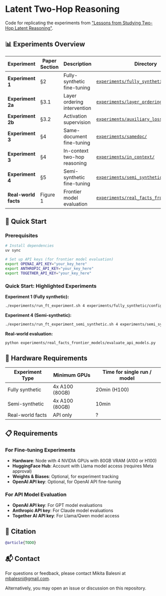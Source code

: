 # Latent Two-Hop Reasoning

Code for replicating the experiments from ["Lessons from Studying Two-Hop Latent Reasoning"](https://arxiv.org/abs/2411.16353).

## 📊 Experiments Overview

| Experiment | Paper Section | Description | Directory |
|------------|---------------|-------------|-----------|
| **Experiment 1** | §2 | Fully-synthetic fine-tuning | [`experiments/fully_synthetic/`](experiments/fully_synthetic/) |
| **Experiment 2a** | §3.1 | Layer ordering intervention | [`experiments/layer_ordering/`](experiments/layer_ordering/) |
| **Experiment 2b** | §3.2 | Activation supervision | [`experiments/auxiliary_loss/`](experiments/auxiliary_loss/) |
| **Experiment 3** | §4 | Same-document fine-tuning | [`experiments/samedoc/`](experiments/samedoc/) |
| **Experiment 3** | §4 | In-context two-hop reasoning | [`experiments/in_context/`](experiments/in_context/) |
| **Experiment 4** | §5 | Semi-synthetic fine-tuning | [`experiments/semi_synthetic/`](experiments/semi_synthetic/) |
| **Real-world facts** | Figure 1 | Frontier model evaluation | [`experiments/real_facts_frontier_models/`](experiments/real_facts_frontier_models/) |

## 🚀 Quick Start

### Prerequisites
```bash
# Install dependencies
uv sync
```

```bash
# Set up API keys (for frontier model evaluation)
export OPENAI_API_KEY="your_key_here"
export ANTHROPIC_API_KEY="your_key_here"  
export TOGETHER_API_KEY="your_key_here"
```

### Quick Start: Highlighted Experiments

**Experiment 1 (Fully synthetic):**
```bash
./experiments/run_ft_experiment.sh 4 experiments/fully_synthetic/configs/no_cot_and_cot.yaml
```

**Experiment 4 (Semi-synthetic):**
```bash
./experiments/run_ft_experiment_semi_synthetic.sh 4 experiments/semi_synthetic/configs/universities.yaml
```

**Real-world evaluation:**
```bash
python experiments/real_facts_frontier_models/evaluate_api_models.py
```

## 🔧 Hardware Requirements

| Experiment Type    | Minimum GPUs        | Time for single run / model  |
|--------------------|--------------------|-------|
| Fully synthetic    | 4x A100 (80GB)     | 20min (H100)  |
| Semi-synthetic     | 4x A100 (80GB)     | 10min |
| Real-world facts    | API only           | ? |

## 📋 Requirements

### For Fine-tuning Experiments
- **Hardware**: Node with 4 NVIDIA GPUs with 80GB VRAM (A100 or H100)
- **HuggingFace Hub**: Account with Llama model access (requires Meta approval)
- **Weights & Biases**: Optional, for experiment tracking
- **OpenAI API key**: Optional, for OpenAI API fine-tuning

### For API Model Evaluation
- **OpenAI API key**: For GPT model evaluations
- **Anthropic API key**: For Claude model evaluations  
- **Together AI API key**: For Llama/Qwen model access

## 📖 Citation

```bibtex
@article{TODO}
```

## 📬 Contact

For questions or feedback, please contact Mikita Balesni at mbalesni@gmail.com.

Alternatively, you may open an issue or discussion on this repository.